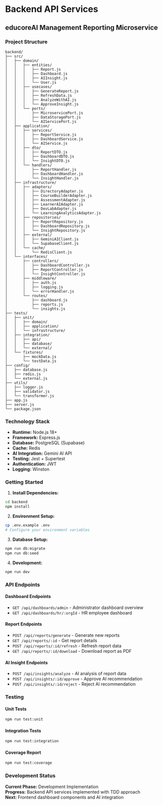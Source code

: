 # Backend API Services
## educoreAI Management Reporting Microservice

### Project Structure
```
backend/
├── src/
│   ├── domain/
│   │   ├── entities/
│   │   │   ├── Report.js
│   │   │   ├── Dashboard.js
│   │   │   ├── AIInsight.js
│   │   │   └── User.js
│   │   ├── usecases/
│   │   │   ├── GenerateReport.js
│   │   │   ├── RefreshData.js
│   │   │   ├── AnalyzeWithAI.js
│   │   │   └── ApproveInsight.js
│   │   └── ports/
│   │       ├── MicroservicePort.js
│   │       ├── DataStoragePort.js
│   │       └── AIServicePort.js
│   ├── application/
│   │   ├── services/
│   │   │   ├── ReportService.js
│   │   │   ├── DashboardService.js
│   │   │   └── AIService.js
│   │   ├── dto/
│   │   │   ├── ReportDTO.js
│   │   │   ├── DashboardDTO.js
│   │   │   └── InsightDTO.js
│   │   └── handlers/
│   │       ├── ReportHandler.js
│   │       ├── DashboardHandler.js
│   │       └── InsightHandler.js
│   ├── infrastructure/
│   │   ├── adapters/
│   │   │   ├── DirectoryAdapter.js
│   │   │   ├── CourseBuilderAdapter.js
│   │   │   ├── AssessmentAdapter.js
│   │   │   ├── LearnerAIAdapter.js
│   │   │   ├── DevLabAdapter.js
│   │   │   └── LearningAnalyticsAdapter.js
│   │   ├── repositories/
│   │   │   ├── ReportRepository.js
│   │   │   ├── DashboardRepository.js
│   │   │   └── InsightRepository.js
│   │   ├── external/
│   │   │   ├── GeminiAIClient.js
│   │   │   └── SupabaseClient.js
│   │   └── cache/
│   │       └── RedisClient.js
│   └── interfaces/
│       ├── controllers/
│       │   ├── DashboardController.js
│       │   ├── ReportController.js
│       │   └── InsightController.js
│       ├── middleware/
│       │   ├── auth.js
│       │   ├── logging.js
│       │   └── errorHandler.js
│       └── routes/
│           ├── dashboard.js
│           ├── reports.js
│           └── insights.js
├── tests/
│   ├── unit/
│   │   ├── domain/
│   │   ├── application/
│   │   └── infrastructure/
│   ├── integration/
│   │   ├── api/
│   │   ├── database/
│   │   └── external/
│   └── fixtures/
│       ├── mockData.js
│       └── testData.js
├── config/
│   ├── database.js
│   ├── redis.js
│   └── external.js
├── utils/
│   ├── logger.js
│   ├── validator.js
│   └── transformer.js
├── app.js
├── server.js
└── package.json
```

### Technology Stack
- **Runtime:** Node.js 18+
- **Framework:** Express.js
- **Database:** PostgreSQL (Supabase)
- **Cache:** Redis
- **AI Integration:** Gemini AI API
- **Testing:** Jest + Supertest
- **Authentication:** JWT
- **Logging:** Winston

### Getting Started

1. **Install Dependencies:**
```bash
cd backend
npm install
```

2. **Environment Setup:**
```bash
cp .env.example .env
# Configure your environment variables
```

3. **Database Setup:**
```bash
npm run db:migrate
npm run db:seed
```

4. **Development:**
```bash
npm run dev
```

### API Endpoints

#### Dashboard Endpoints
- `GET /api/dashboards/admin` - Administrator dashboard overview
- `GET /api/dashboards/hr/:orgId` - HR employee dashboard

#### Report Endpoints
- `POST /api/reports/generate` - Generate new reports
- `GET /api/reports/:id` - Get report details
- `POST /api/reports/:id/refresh` - Refresh report data
- `GET /api/reports/:id/download` - Download report as PDF

#### AI Insight Endpoints
- `POST /api/insights/analyze` - AI analysis of report data
- `POST /api/insights/:id/approve` - Approve AI recommendation
- `POST /api/insights/:id/reject` - Reject AI recommendation

### Testing

#### Unit Tests
```bash
npm run test:unit
```

#### Integration Tests
```bash
npm run test:integration
```

#### Coverage Report
```bash
npm run test:coverage
```

### Development Status
**Current Phase:** Development Implementation  
**Progress:** Backend API services implemented with TDD approach  
**Next:** Frontend dashboard components and AI integration

